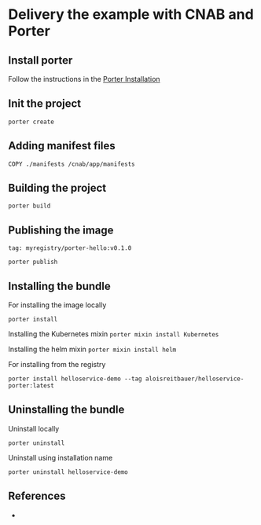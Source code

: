 # Delivery the example with CNAB and Porter

## Install porter

Follow the instructions in the [Porter Installation](https://porter.sh/install/)

## Init the project

```porter create```

## Adding manifest files

```COPY ./manifests /cnab/app/manifests```


## Building the project

```porter build```


## Publishing the image

```tag: myregistry/porter-hello:v0.1.0```

```porter publish```


## Installing the bundle

For installing the image locally

```porter install```

Installing the Kubernetes mixin
```porter mixin install Kubernetes```

Installing the helm mixin
```porter mixin install helm```

For installing from the registry

```porter install helloservice-demo --tag aloisreitbauer/helloservice-porter:latest```

## Uninstalling the bundle

Uninstall locally 

```porter uninstall```

Uninstall using installation name

```porter uninstall helloservice-demo```

## References

* 



